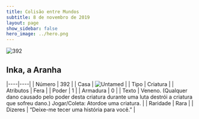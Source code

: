 ```yaml
---
title: Colisão entre Mundos
subtitle: 8 de novembro de 2019
layout: page
show_sidebar: false
hero_image: ../hero.png
---
```


![392](https://cdn.keyforgegame.com/media/card_front/pt/452_392_QW7GHMXR5HJ8_pt.png)

## Inka, a Aranha

|----|----|
| Número | 392 |
| Casa | ![Untamed](https://archonarcana.com/images/thumb/b/bd/Untamed.png/22px-Untamed.png "Indomados") |
| Tipo | Criatura |
| Atributos | Fera |
| Poder | 1 |
| Armadura | 0 |
| Texto | Veneno. (Qualquer dano causado pelo poder desta criatura durante uma luta destrói a criatura que sofreu dano.) Jogar/Coleta: Atordoe uma criatura. |
| Raridade | Rara |
| Dizeres | “Deixe-me tecer uma história para você.” |
